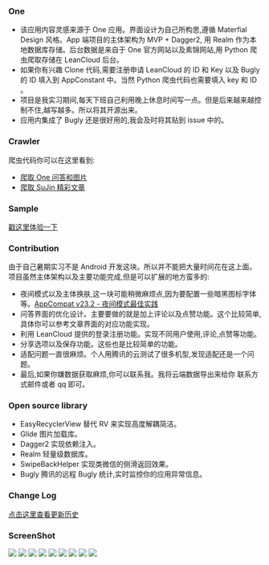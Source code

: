 ### One

* 该应用内容灵感来源于 One 应用。界面设计为自己所构思,遵循 Materfial Design 风格。App 端项目的主体架构为 MVP + Dagger2, 用 Realm 作为本地数据库存储。后台数据是来自于 One 官方网站以及素锦网站,用 Python 爬虫爬取存储在 LeanCloud 后台。
* 如果你有兴趣 Clone 代码,需要注册申请 LeanCloud 的 ID 和 Key 以及 Bugly 的 ID 填入到 AppConstant 中。当然 Python 爬虫代码也需要填入 key 和 ID 。
* 项目是我实习期间,每天下班自己利用晚上休息时间写一点。但是后来越来越控制不住,越写越多。所以将其开源出来。
* 应用内集成了 Bugly 还是很好用的,我会及时将其贴到 issue 中的。

### Crawler
爬虫代码你可以在这里看到:
* [爬取 One 问答和图片](https://github.com/wuchangfeng/Crawler/blob/master/ReadMe-One.md)
* [爬取 SuJin 精彩文章](https://github.com/wuchangfeng/Crawler/blob/master/ReadMe-Sujin.md)

### Sample
[戳这里体验一下](http://fir.im/MyOne)

### Contribution
由于自己暑期实习不是 Android 开发这块。所以并不能把大量时间花在这上面。项目虽然主体架构以及主要功能完成,但是可以扩展的地方蛮多的:

* 夜间模式以及主体换肤,这一块可能稍微麻烦点,因为要配置一些暗黑图标字体等。[AppCompat v23.2 - 夜间模式最佳实践](https://kingideayou.github.io/2016/03/07/appcompat_23.2_day_night/)
* 问答界面的优化设计。主要要做的就是加上评论以及点赞功能。这个比较简单,具体你可以参考文章界面的对应功能实现。
* 利用 LeanCloud 提供的登录注册功能。实现不同用户使用,评论,点赞等功能。
* 分享选项以及保存功能。这些也是比较简单的功能。
* 适配问题一直很麻烦。个人用腾讯的云测试了很多机型,发现适配还是一个问题。
* 最后,如果你嫌数据获取麻烦,你可以联系我。我将云端数据导出来给你 联系方式邮件或者 qq 即可。

### Open source library

* EasyRecyclerView 替代 RV 来实现高度解耦简洁。
* Glide 图片加载库。
* Dagger2 实现依赖注入。
* Realm 轻量级数据库。
* SwipeBackHelper 实现类微信的侧滑返回效果。
* Bugly 腾讯的远程 Bugly 统计,实时监控你的应用异常信息。

### Change Log

[点击这里查看更新历史](https://github.com/wuchangfeng/One/wiki)

### ScreenShot

![](http://ww4.sinaimg.cn/large/b10d1ea5gw1f668agtzr0j206z0dx75c.jpg)
![](http://ww2.sinaimg.cn/large/b10d1ea5gw1f668bhb75hj20730dv75b.jpg)
![](http://ww3.sinaimg.cn/large/b10d1ea5gw1f668o5bgkpj20710dwjsb.jpg)
![](http://ww1.sinaimg.cn/large/b10d1ea5gw1f668cesawpj20700dut9x.jpg)
![](http://ww4.sinaimg.cn/large/b10d1ea5gw1f668e6mmiwj20740dtgmk.jpg)
![](http://ww2.sinaimg.cn/large/b10d1ea5gw1f668d1p3jqj20700dyjs3.jpg)
![](http://ww4.sinaimg.cn/large/b10d1ea5gw1f6697lrq7qj206y0dv0tz.jpg)
![](http://ww4.sinaimg.cn/large/b10d1ea5gw1f668nq8bqyj20700dx75j.jpg)
![](http://ww2.sinaimg.cn/large/b10d1ea5gw1f668crn4byj20720dxdgf.jpg)


